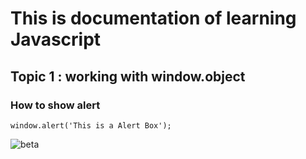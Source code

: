 # This is documentation of learning Javascript
## Topic 1 : working with window.object
### How to show alert

```
window.alert('This is a Alert Box');
```

![beta](https://user-images.githubusercontent.com/95133228/143728028-a23bbb24-c6b3-497b-8b25-467e87a84502.jpg)
